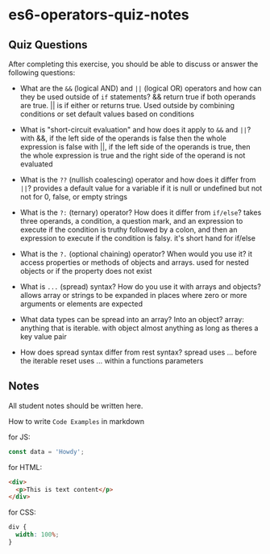 # es6-operators-quiz-notes

## Quiz Questions

After completing this exercise, you should be able to discuss or answer the following questions:

- What are the `&&` (logical AND) and `||` (logical OR) operators and how can they be used outside of `if` statements?
  && return true if both operands are true. || is if either or returns true. Used outside by combining conditions or set default values based on conditions

- What is "short-circuit evaluation" and how does it apply to `&&` and `||`?
  with &&, if the left side of the operands is false then the whole expression is false
  with ||, if the left side of the operands is true, then the whole expression is true and the right side of the operand is not evaluated

- What is the `??` (nullish coalescing) operator and how does it differ from `||`?
  provides a default value for a variable if it is null or undefined but not not for 0, false, or empty strings

- What is the `?:` (ternary) operator? How does it differ from `if/else`?
  takes three operands, a condition, a question mark, and an expression to execute if the condition is truthy followed by a colon, and then an expression to execute if the condition is falsy.
  it's short hand for if/else

- What is the `?.` (optional chaining) operator? When would you use it?
  it access properties or methods of objects and arrays.
  used for nested objects or if the property does not exist

- What is `...` (spread) syntax? How do you use it with arrays and objects?
  allows array or strings to be expanded in places where zero or more arguments or elements are expected

- What data types can be spread into an array? Into an object?
  array: anything that is iterable. with object almost anything as long as theres a key value pair

- How does spread syntax differ from rest syntax?
  spread uses ... before the iterable
  reset uses ... within a functions parameters

## Notes

All student notes should be written here.

How to write `Code Examples` in markdown

for JS:

```js
const data = 'Howdy';
```

for HTML:

```html
<div>
  <p>This is text content</p>
</div>
```

for CSS:

```css
div {
  width: 100%;
}
```
